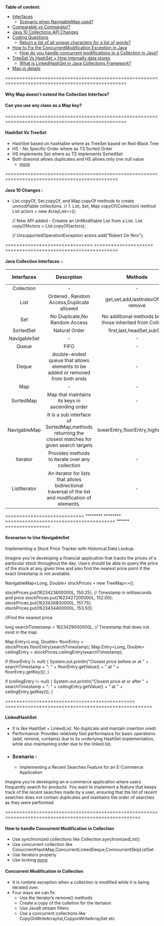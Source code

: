 **Table of content:**
- [Interfaces](#all_interfaces_java_collections)
    * [Scenario when NavigableMap used?](#scenario-1)
- [Comparable vs Comparator?](https://www.baeldung.com/java-comparator-comparable)
- [Java 10 Collections API Changes](#changes-1)
- [Coding Questions](#coding-collection)
  - [Return a list of all unique characters for a list of words?]()
- [How to Fix the ConcurrentModification Exception in Java](#CJ_01)
  	* [How do you handle concurrent modifications to a Collection in Java?](#handle-concurrency)
- [TreeSet Vs HashSet + How internally data stores](#hashsetVstreeSet)
  	* [What is LinkedHashSet in Java Collections Framework?](#linkedhashset)
- [Map in details](#map)

=================================================================================================
<a id="map"></a>

#### Why Map doesn’t extend the Collection Interface?
#### Can you use any class as a Map key?

=================================================================================================
<a id="hashsetVstreeSet"></a>
#### HashSet Vs TreeSet
- HashSet based on hashtable where as TreeSet based on Red-Black Tree
- HS - No Specific Order where as TS Sorted Order
- HS implements Set where as TS implements SortedSet
- Both doesnot allows duplicates and HS allows only one null value
  	* [more](https://medium.com/javarevisited/tricky-java-interview-questions-for-7-years-of-experience-c2d2bf37d746)

==============================================================================================
<a id="changes-1"></a>

#### Java 10 Changes :
- List.copyOf, Set.copyOf, and Map.copyOf methods to create unmodifiable collections.
    // 1. List, Set, Map copyOf(Collection) method
		List<String> actors = new ArrayList<>();
  
    // New API added - Creates an UnModifiable List from a List.
		List<String> copyOfActors = List.copyOf(actors);

    // UnsupportedOperationException
    actors.add("Robert De Niro");

=============================== ===================== ========================================

#### Java Collection Interfaces ::
<a id="all_interfaces_java_collections"></a>

|    Interfaces    |   Descrption  |    Methods     |    Base DataStructure   |
| :----------: | :------------: | :--------------------: | :--------------: |
| Collection| - | - | - |
| List| Ordered , Random Access,Duplicate allowed | get,set,add,lastIndexOf,add remove | Array |
| Set| No Duplicate,No Random Access | No additional methods beyond those inherited from Collection | - |
| SortedSet| Natural Order | first,last,headSet,subSet, | - |
| NavigableSet| - | - | - |
| Queue| FIFO | - | - |
| Deque| double-ended queue that allows elements to be added or removed from both ends | - | - |
| Map| - | - | - |
| SortedMap| Map that maintains its keys in ascending order | - | - |
| NavigableMap| It is a sub interface of SortedMap,methods returning the closest matches for given search targets | lowerEntry,floorEntry,highestEntry | - |
| Iterator| Provides methods to iterate over any collection | - | - |
| ListIterator| An iterator for lists that allows bidirectional traversal of the list and modification of elements. | - | - |

============================ ******** ******** ======================================= ****** ================

<a id="scenario-1"></a>
#### Scenarion to Use NavigableSet 
Implementing a Stock Price Tracker with Historical Data Lookup.

Imagine you're developing a financial application that tracks the prices of a particular stock throughout the day. Users should be able to query the price of the stock at any given time and also find the nearest price point if the exact timestamp is not available.

NavigableMap<Long, Double> stockPrices = new TreeMap<>();

stockPrices.put(1623423600000L, 150.25); // Timestamp in milliseconds and price
stockPrices.put(1623427200000L, 152.00);
stockPrices.put(1623430800000L, 151.75);
stockPrices.put(1623434400000L, 153.50);

//Find the nearest price

long searchTimestamp = 1623429000000L; // Timestamp that does not exist in the map

Map.Entry<Long, Double> floorEntry = stockPrices.floorEntry(searchTimestamp);
Map.Entry<Long, Double> ceilingEntry = stockPrices.ceilingEntry(searchTimestamp);

if (floorEntry != null) {
    System.out.println("Closest price before or at " + searchTimestamp + ": " + floorEntry.getValue() + " at " + floorEntry.getKey());
}

if (ceilingEntry != null) {
    System.out.println("Closest price at or after " + searchTimestamp + ": " + ceilingEntry.getValue() + " at " + ceilingEntry.getKey());
}

==============================================    ====================================================
<a id="linkedhashset"></a>
#### LinkedHashSet
- It is like HashSet + LinkedList. No duplicate and mantain insertion oredr.
- Performance: Provides relatively fast performance for basic operations (add, remove, contains) due to its underlying HashSet implementation, while also maintaining order due to the linked list.
- ### Scenario :
    * Implementing a Recent Searches Feature for an E-Commerce Application

Imagine you're developing an e-commerce application where users frequently search for products. You want to implement a feature that keeps track of the recent searches made by a user, ensuring that the list of recent searches does not contain duplicates and maintains the order of searches as they were performed.


======================================================================================================
<a id="handle-concurrency"></a>
#### How to handle Concurrent Modification in Collection

- Use synchronized collections like Collection.synchronizedList()
- Use concurrent collection like ConucrrentHashMap,ConcurrentLinkedDeque,ConncurrentSkipListSet
- Use iterators properly
- Use locking [more](https://medium.com/javarevisited/tricky-java-interview-questions-for-7-years-of-experience-c2d2bf37d746)

<a id="CJ_01"></a>

#### Concurrent Modification in Collection

- It is runtime exception when a collection is modified while it is being iterated over.
- Four ways we can fix
  - Use the Iterator’s remove() methods
  - Create a copy of the colletion for the itertaion
  - Use Java8 stream filters
  - Use a concurrent collections like CopyOnWriteArraylist,CopyonWriteArraySet etc
